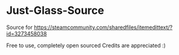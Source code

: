 # Just-Glass-Source
Source for https://steamcommunity.com/sharedfiles/itemedittext/?id=3273458038

Free to use, completely open sourced 
Credits are appreciated :)
